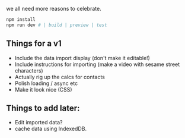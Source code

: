 we all need more reasons to celebrate.

```sh
npm install
npm run dev # | build | preview | test
```

## Things for a v1
- Include the data import display (don't make it editable!)
- Include instructions for importing (make a video with sesame street characters)
- Actually rig up the calcs for contacts
- Polish loading / async etc
- Make it look nice (CSS)

## Things to add later:
- Edit imported data?
- cache data using IndexedDB.
